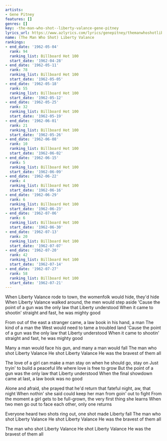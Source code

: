 ```yaml
---
artists:
- Gene Pitney
features: []
genres: []
key: -the-man-who-shot--liberty-valance-gene-pitney
lyrics_url: https://www.azlyrics.com/lyrics/genepitney/themanwhoshotlibertyvalance.html
name: (The Man Who Shot) Liberty Valance
rankings:
- end_date: '1962-05-04'
  rank: 94
  ranking_list: Billboard Hot 100
  start_date: '1962-04-28'
- end_date: '1962-05-11'
  rank: 78
  ranking_list: Billboard Hot 100
  start_date: '1962-05-05'
- end_date: '1962-05-18'
  rank: 55
  ranking_list: Billboard Hot 100
  start_date: '1962-05-12'
- end_date: '1962-05-25'
  rank: 32
  ranking_list: Billboard Hot 100
  start_date: '1962-05-19'
- end_date: '1962-06-01'
  rank: 21
  ranking_list: Billboard Hot 100
  start_date: '1962-05-26'
- end_date: '1962-06-08'
  rank: 10
  ranking_list: Billboard Hot 100
  start_date: '1962-06-02'
- end_date: '1962-06-15'
  rank: 5
  ranking_list: Billboard Hot 100
  start_date: '1962-06-09'
- end_date: '1962-06-22'
  rank: 4
  ranking_list: Billboard Hot 100
  start_date: '1962-06-16'
- end_date: '1962-06-29'
  rank: 6
  ranking_list: Billboard Hot 100
  start_date: '1962-06-23'
- end_date: '1962-07-06'
  rank: 6
  ranking_list: Billboard Hot 100
  start_date: '1962-06-30'
- end_date: '1962-07-13'
  rank: 20
  ranking_list: Billboard Hot 100
  start_date: '1962-07-07'
- end_date: '1962-07-20'
  rank: 42
  ranking_list: Billboard Hot 100
  start_date: '1962-07-14'
- end_date: '1962-07-27'
  rank: 58
  ranking_list: Billboard Hot 100
  start_date: '1962-07-21'
---
```


When Liberty Valance rode to town, the womenfolk would hide, they'd hide
When Liberty Valance walked around, the men would step aside
'Cause the point of a gun was the only law that Liberty understood
When it came to shootin' straight and fast, he was mighty good

From out of the east a stranger came, a law book in his hand, a man
The kind of a man the West would need to tame a troubled land
'Cause the point of a gun was the only law that Liberty understood
When it came to shootin' straight and fast, he was mighty good

Many a man would face his gun, and many a man would fall
The man who shot Liberty Valance
He shot Liberty Valance
He was the bravest of them all

The love of a girl can make a man stay on when he should go, stay on
Just tryin' to build a peaceful life where love is free to grow
But the point of a gun was the only law that Liberty understood
When the final showdown came at last, a law book was no good

Alone and afraid, she prayed that he'd return that fateful night, aw, that night
When nothin' she said could keep her man from goin' out to fight
From the moment a girl gets to be full-grown, the very first thing she learns
When two men go out to face each other, only one returns

Everyone heard two shots ring out, one shot made Liberty fall
The man who shot Liberty Valance
He shot Liberty Valance
He was the bravest of them all

The man who shot Liberty Valance
He shot Liberty Valance
He was the bravest of them all



